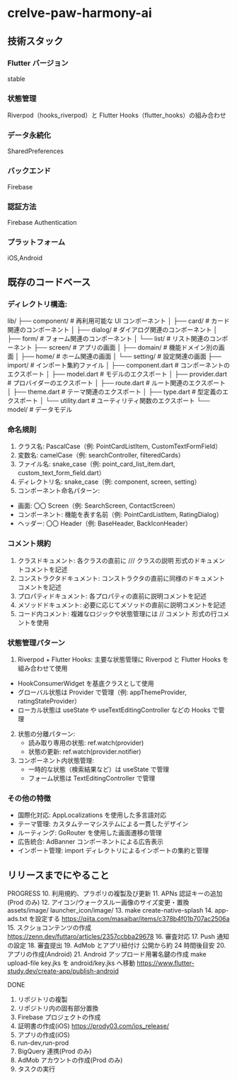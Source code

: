 # crelve-paw-harmony-ai

## 技術スタック

### Flutter バージョン

stable

### 状態管理

Riverpod（hooks_riverpod）と Flutter Hooks（flutter_hooks）の組み合わせ

### データ永続化

SharedPreferences

### バックエンド

Firebase

### 認証方法

Firebase Authentication

### プラットフォーム

iOS,Android

## 既存のコードベース

### ディレクトリ構造:

lib/
├── component/ # 再利用可能な UI コンポーネント
│ ├── card/ # カード関連のコンポーネント
│ ├── dialog/ # ダイアログ関連のコンポーネント
│ ├── form/ # フォーム関連のコンポーネント
│ └── list/ # リスト関連のコンポーネント
├── screen/ # アプリの画面
│ ├── domain/ # 機能ドメイン別の画面
│ ├── home/ # ホーム関連の画面
│ └── setting/ # 設定関連の画面
├── import/ # インポート集約ファイル
│ ├── component.dart # コンポーネントのエクスポート
│ ├── model.dart # モデルのエクスポート
│ ├── provider.dart # プロバイダーのエクスポート
│ ├── route.dart # ルート関連のエクスポート
│ ├── theme.dart # テーマ関連のエクスポート
│ ├── type.dart # 型定義のエクスポート
│ └── utility.dart # ユーティリティ関数のエクスポート
└── model/ # データモデル

### 命名規則

1. クラス名: PascalCase（例: PointCardListItem, CustomTextFormField）
2. 変数名: camelCase（例: searchController, filteredCards）
3. ファイル名: snake_case（例: point_card_list_item.dart, custom_text_form_field.dart）
4. ディレクトリ名: snake_case（例: component, screen, setting）
5. コンポーネント命名パターン:

- 画面: 〇〇 Screen（例: SearchScreen, ContactScreen）
- コンポーネント: 機能を表す名前（例: PointCardListItem, RatingDialog）
- ヘッダー: 〇〇 Header（例: BaseHeader, BackIconHeader）

### コメント規約

1. クラスドキュメント: 各クラスの直前に /// クラスの説明 形式のドキュメントコメントを記述
2. コンストラクタドキュメント: コンストラクタの直前に同様のドキュメントコメントを記述
3. プロパティドキュメント: 各プロパティの直前に説明コメントを記述
4. メソッドドキュメント: 必要に応じてメソッドの直前に説明コメントを記述
5. コード内コメント: 複雑なロジックや状態管理には // コメント 形式の行コメントを使用

### 状態管理パターン

1. Riverpod + Flutter Hooks: 主要な状態管理に Riverpod と Flutter Hooks を組み合わせて使用

- HookConsumerWidget を基底クラスとして使用
- グローバル状態は Provider で管理（例: appThemeProvider, ratingStateProvider）
- ローカル状態は useState や useTextEditingController などの Hooks で管理

2. 状態の分離パターン:
   - 読み取り専用の状態: ref.watch(provider)
   - 状態の更新: ref.watch(provider.notifier)
3. コンポーネント内状態管理:
   - 一時的な状態（検索結果など）は useState で管理
   - フォーム状態は TextEditingController で管理

### その他の特徴

- 国際化対応: AppLocalizations を使用した多言語対応
- テーマ管理: カスタムテーマシステムによる一貫したデザイン
- ルーティング: GoRouter を使用した画面遷移の管理
- 広告統合: AdBanner コンポーネントによる広告表示
- インポート管理: import ディレクトリによるインポートの集約と管理

## リリースまでにやること

PROGRESS
10. 利用規約、プラポリの複製及び更新
11. APNs 認証キーの追加(Prod のみ)
12. アイコン/ウォークスルー画像のサイズ変更・置換
    assets/image/
    launcher_icon/image/
13. make create-native-splash
14. app-ads.txt を設定する
    https://qiita.com/masaibar/items/c378b4f01b707ac2506a
15. スクショコンテンツの作成
    https://zenn.dev/futtaro/articles/2357ccbba29678
16. 審査対応
17. Push 通知の設定
18. 審査提出
19. AdMob とアプリ紐付け
    公開から約 24 時間後目安
20. アプリの作成(Android)
21. Android アップロード用署名鍵の作成
    make upload-file
    key.jks を android/key.jks へ移動
    https://www.flutter-study.dev/create-app/publish-android

DONE

1. リポジトリの複製
2. リポジトリ内の固有部分置換
3. Firebase プロジェクトの作成
4. 証明書の作成(iOS)
   https://prody03.com/ios_release/
5. アプリの作成(iOS)
6. run-dev,run-prod
7. BigQuery 連携(Prod のみ)
8. AdMob アカウントの作成(Prod のみ)
9. タスクの実行